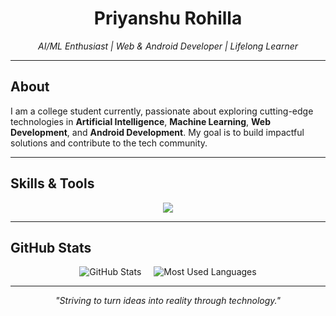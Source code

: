 <h1 align="center">Priyanshu Rohilla</h1>

<p align="center">
  <em>AI/ML Enthusiast | Web & Android Developer | Lifelong Learner</em>
</p>

---

## About

I am a college student currently, passionate about exploring cutting-edge technologies in **Artificial Intelligence**, **Machine Learning**, **Web Development**, and **Android Development**. My goal is to build impactful solutions and contribute to the tech community.

---

## Skills & Tools

<p align="center">
  <img src="https://skillicons.dev/icons?i=python,anaconda,mysql,flask,html,css,js,figma,git,github,vscode" />
</p>

---

## GitHub Stats

<p align="center" style="display: flex; justify-content: center; gap: 20px; align-items: center;">
    <img src="https://github-readme-stats.vercel.app/api?username=rohansingh-dev&show_icons=true&theme=midnight-purple&hide_border=true" alt="GitHub Stats" style="max-width: 100%; height: auto;" />
    <img src="https://github-readme-stats.vercel.app/api/top-langs/?username=rohansingh-dev&layout=compact&theme=midnight-purple&hide_border=true&card_width=400" alt="Most Used Languages" style="max-width: 100%; height: auto;" />
</p>

---

<p align="center">
  <em>"Striving to turn ideas into reality through technology."</em>
</p>
